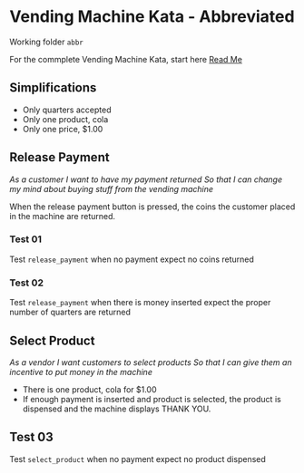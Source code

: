 # Vending Machine Kata - Abbreviated

Working folder `abbr`

For the commplete Vending Machine Kata, start here [Read Me](../README.md)

## Simplifications

- Only quarters accepted
- Only one product, cola
- Only one price, $1.00

## Release Payment

_As a customer_
_I want to have my payment returned_
_So that I can change my mind about buying stuff from the vending machine_

When the release payment button is pressed, the coins the customer placed in the machine are returned.

### Test 01

Test `release_payment`
when no payment
expect no coins returned

### Test 02

Test `release_payment`
when there is money inserted
expect the proper number of quarters are returned

## Select Product

_As a vendor_
_I want customers to select products_
_So that I can give them an incentive to put money in the machine_

- There is one product, cola for $1.00
- If enough payment is inserted and product is selected, the product is dispensed and the machine displays THANK YOU.

## Test 03

Test `select_product`
when no payment
expect no product dispensed
